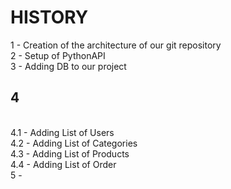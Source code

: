 # HISTORY

1 - Creation of the architecture of our git repository
<br>
2 - Setup of PythonAPI
<br>
3 - Adding DB to our project
<br>
## 4
<br>
  4.1 - Adding List of Users
  <br>
  4.2 - Adding List of Categories
  <br>
  4.3 - Adding List of Products
  <br>
  4.4 - Adding List of Order
<br>
5 - 
